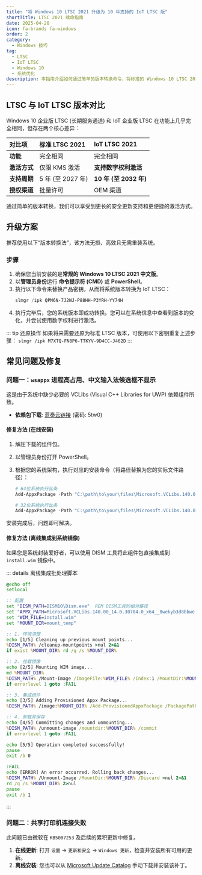 ```yaml
---
title: "将 Windows 10 LTSC 2021 升级为 10 年支持的 IoT LTSC 版"
shortTitle: LTSC 2021 续命指南
date: 2025-04-20
icon: fa-brands fa-windows
order: 2
category:
  - Windows 技巧
tag:
  - LTSC
  - IoT LTSC
  - Windows 10
  - 系统优化
description: 本指南介绍如何通过简单的版本转换命令，将标准的 Windows 10 LTSC 2021（5年支持）升级为功能相同但支持周期长达10年的 IoT LTSC 版本，并提供了解决转换后可能遇到的中文输入法、共享打印机等常见问题的修复方案。
---
```


## LTSC 与 IoT LTSC 版本对比

Windows 10 企业版 LTSC (长期服务通道) 和 IoT 企业版 LTSC 在功能上几乎完全相同，但存在两个核心差异：

| 对比项        | 标准 LTSC 2021         | IoT LTSC 2021          |
|:--------------|:-----------------------|:-----------------------|
| **功能**      | 完全相同               | 完全相同               |
| **激活方式**  | 仅限 KMS 激活          | **支持数字权利激活**   |
| **支持周期**  | 5 年 (至 2027 年)      | **10 年 (至 2032 年)** |
| **授权渠道**  | 批量许可               | OEM 渠道               |

通过简单的版本转换，我们可以享受到更长的安全更新支持和更便捷的激活方式。

## 升级方案

推荐使用以下“版本转换法”，该方法无损、高效且无需重装系统。

### 步骤

1.  确保您当前安装的是**常规的 Windows 10 LTSC 2021 中文版**。
2.  以**管理员身份**运行 **命令提示符 (CMD)** 或 **PowerShell**。
3.  执行以下命令来替换产品密钥，从而将系统版本转换为 IoT LTSC：
    ```powershell
    slmgr /ipk QPM6N-7J2WJ-P88HH-P3YRH-YY74H
    ```
4.  执行完毕后，您的系统版本即成功转换。您可以在系统信息中查看到版本的变化，并尝试使用数字权利进行激活。

::: tip 还原操作
如果将来需要还原为标准 LTSC 版本，可使用以下密钥重复上述步骤：
`slmgr /ipk M7XTQ-FN8P6-TTKYV-9D4CC-J462D`
:::

## 常见问题及修复

### 问题一：`wsappx` 进程高占用、中文输入法候选框不显示

这是由于系统中缺少必要的 VCLibs (Visual C++ Libraries for UWP) 依赖组件所致。

- **依赖包下载**: [蓝奏云链接](https://wwqm.lanzouu.com/b00g390a4j) (密码: 5tw0)

#### 修复方法 (在线安装)

1.  解压下载的组件包。
2.  以管理员身份打开 PowerShell。
3.  根据您的系统架构，执行对应的安装命令（将路径替换为您的实际文件路径）：

    ```powershell
    # 64位系统执行此条
    Add-AppxPackage -Path "C:\path\to\your\files\Microsoft.VCLibs.140.00_14.0.30704.0_x64__8wekyb3d8bbwe.Appx"
    
    # 32位系统执行此条
    Add-AppxPackage -Path "C:\path\to\your\files\Microsoft.VCLibs.140.00_14.0.30704.0_x86__8wekyb3d8bbwe.Appx"
    ```
安装完成后，问题即可解决。

#### 修复方法 (离线集成到系统镜像)

如果您是系统封装爱好者，可以使用 DISM 工具将此组件包直接集成到 `install.wim` 镜像中。

::: details 离线集成批处理脚本
```bat
@echo off
setlocal

:: 配置
set "DISM_PATH=DISM10\Dism.exe"  REM DISM工具的相对路径
set "APPX_PATH=Microsoft.VCLibs.140.00_14.0.30704.0_x64__8wekyb3d8bbwe.Appx" REM Appx包的路径
set "WIM_FILE=install.wim"
set "MOUNT_DIR=mount_temp"

:: 1. 环境清理
echo [1/5] Cleaning up previous mount points...
%DISM_PATH% /cleanup-mountpoints >nul 2>&1
if exist %MOUNT_DIR% rd /q /s %MOUNT_DIR%

:: 2. 挂载镜像
echo [2/5] Mounting WIM image...
md %MOUNT_DIR%
%DISM_PATH% /Mount-Image /ImageFile:%WIM_FILE% /Index:1 /MountDir:%MOUNT_DIR%
if errorlevel 1 goto :FAIL

:: 3. 集成组件
echo [3/5] Adding Provisioned Appx Package...
%DISM_PATH% /image:%MOUNT_DIR% /Add-ProvisionedAppxPackage /PackagePath:%APPX_PATH% /SkipLicense

:: 4. 卸载并保存
echo [4/5] Committing changes and unmounting...
%DISM_PATH% /unmount-image /mountdir:%MOUNT_DIR% /commit
if errorlevel 1 goto :FAIL

echo [5/5] Operation completed successfully!
pause
exit /b 0

:FAIL
echo [ERROR] An error occurred. Rolling back changes...
%DISM_PATH% /Unmount-Image /MountDir:%MOUNT_DIR% /Discard >nul 2>&1
rd /q /s %MOUNT_DIR% 2>nul
pause
exit /b 1
```
:::

### 问题二：共享打印机连接失败

此问题已由微软在 `KB5007253` 及后续的累积更新中修复。

1.  **在线更新**: 打开 `设置` → `更新和安全` → `Windows 更新`，检查并安装所有可用的更新。
2.  **离线安装**: 您也可以从 [Microsoft Update Catalog](https://www.catalog.update.microsoft.com/Search.aspx?q=KB5007253) 手动下载并安装该补丁。